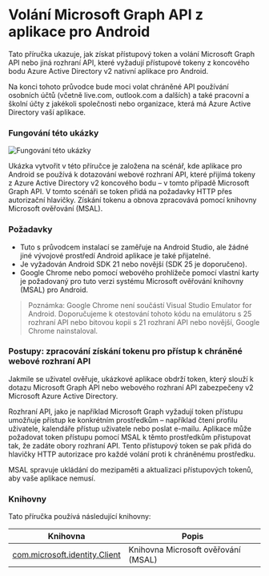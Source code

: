 
# <a name="call-the-microsoft-graph-api-from-an-android-app"></a>Volání Microsoft Graph API z aplikace pro Android

Tato příručka ukazuje, jak získat přístupový token a volání Microsoft Graph API nebo jiná rozhraní API, které vyžadují přístupové tokeny z koncového bodu Azure Active Directory v2 nativní aplikace pro Android.

Na konci tohoto průvodce bude moci volat chráněné API používání osobních účtů (včetně live.com, outlook.com a dalších) a také pracovní a školní účty z jakékoli společnosti nebo organizace, která má Azure Active Directory vaší aplikace.  

### <a name="how-this-sample-works"></a>Fungování této ukázky
![Fungování této ukázky](media/active-directory-develop-guidedsetup-android-intro/android-intro.png)

Ukázka vytvořit v této příručce je založena na scénář, kde aplikace pro Android se používá k dotazování webové rozhraní API, které přijímá tokeny z Azure Active Directory v2 koncového bodu – v tomto případě Microsoft Graph API. V tomto scénáři se token přidá na požadavky HTTP přes autorizační hlavičky. Získání tokenu a obnova zpracovává pomocí knihovny Microsoft ověřování (MSAL).

### <a name="pre-requisites"></a>Požadavky
* Tuto s průvodcem instalací se zaměřuje na Android Studio, ale žádné jiné vývojové prostředí Android aplikace je také přijatelné. 
* Je vyžadován Android SDK 21 nebo novější (SDK 25 je doporučeno).
* Google Chrome nebo pomocí webového prohlížeče pomocí vlastní karty je požadovaný pro tuto verzi systému Microsoft ověřování knihovny (MSAL) pro Android.

> Poznámka: Google Chrome není součástí Visual Studio Emulator for Android. Doporučujeme k otestování tohoto kódu na emulátoru s 25 rozhraní API nebo bitovou kopii s 21 rozhraní API nebo novější, Google Chrome nainstaloval.


### <a name="how-to-handle-token-acquisition-to-access-a-protected-web-api"></a>Postupy: zpracování získání tokenu pro přístup k chráněné webové rozhraní API

Jakmile se uživatel ověřuje, ukázkové aplikace obdrží token, který slouží k dotazu Microsoft Graph API nebo webového rozhraní API zabezpečeny v2 Microsoft Azure Active Directory.

Rozhraní API, jako je například Microsoft Graph vyžadují token přístupu umožňuje přístup ke konkrétním prostředkům – například čtení profilu uživatele, kalendáře přístup uživatele nebo poslat e-mailu. Aplikace může požadovat token přístupu pomocí MSAL k těmto prostředkům přistupovat tak, že zadáte obory rozhraní API. Tento přístupový token se pak přidá do hlavičky HTTP autorizace pro každé volání proti k chráněnému prostředku. 

MSAL spravuje ukládání do mezipaměti a aktualizaci přístupových tokenů, aby vaše aplikace nemusí.

### <a name="libraries"></a>Knihovny

Tato příručka používá následující knihovny:

|Knihovna|Popis|
|---|---|
|[com.microsoft.identity.Client](http://javadoc.io/doc/com.microsoft.identity.client/msal)|Knihovna Microsoft ověřování (MSAL)|
